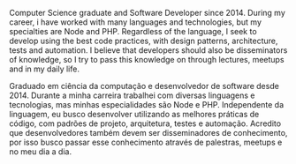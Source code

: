 Computer Science graduate and Software Developer since 2014. During my career, i have worked with many languages and technologies, but my specialties are Node and PHP. Regardless of the language, I seek to develop using the best code practices, with design patterns, architecture, tests and automation. I believe that developers should also be disseminators of knowledge, so I try to pass this knowledge on through lectures, meetups and in my daily life.

Graduado em ciência da computação e desenvolvedor de software desde 2014. Durante a minha carreira trabalhei com diversas linguagens e tecnologias, mas minhas especialidades são Node e PHP. Independente da linguagem, eu busco desenvolver utilizando as melhores práticas de código, com padrões de projeto, arquitetura, testes e automação. Acredito que desenvolvedores também devem ser disseminadores de conhecimento, por isso busco passar esse conhecimento através de palestras, meetups e no meu dia a dia.

##
 <div>
  <a href="https://github.com/jeffersoncardoso">
<div>
<div style="display: inline_block">

  
</div>
